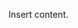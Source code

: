 <!-- 
.. title: Teaching
.. slug: teaching
.. date: 2013/01/22 19:05:59
.. tags: 
.. link: 
.. description: 
-->


Insert content.
